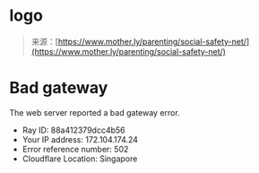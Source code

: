 <!--yml
category: 未分类
date: 2024-05-27 14:50:36
-->

# logo

> 来源：[https://www.mother.ly/parenting/social-safety-net/](https://www.mother.ly/parenting/social-safety-net/)

# Bad gateway

The web server reported a bad gateway error.

*   Ray ID: 88a412379dcc4b56
*   Your IP address: 172.104.174.24
*   Error reference number: 502
*   Cloudflare Location: Singapore